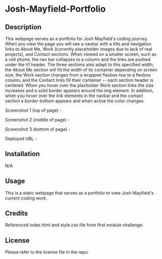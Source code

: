 # Josh-Mayfield-Portfolio

## Description

This webpage serves as a portfolio for Josh Mayfield's coding journey. When you view the page you will see a navbar with a title and navigation links to About Me, Work (currently placeholder images due to lack of real projects), and Contact sections. When viewed on a smaller screen, such as a cell phone, the nav bar collapses to a column and the links are pushed under the h1 header. The three sections also adapt to this specified width; the About Me section will fill the width of its container depending on screen size, the Work section changes from a wrapped flexbox row to a flexbox column, and the Contact links fill their container -- each section header is centered. When you hover over the placholder Work section links the size increases and a solid border appears around the img element. In addition, when you hover over the link elements in the navbar and the contact section a border-bottom appears and when active the color changes.

Screenshot 1 (top of page) - <a href="./Screenshot1.png"></a>

Screenshot 2 (middle of page) - <a href="./Screenshot2.png"></a>

Screenshot 3 (bottom of page) - <a href="./Screenshot3.png"></a>

Deployed URL - 

## Installation

N/A

## Usage

This is a static webpage that serves as a portfolio to view Josh Mayfield's current coding work.

## Credits

Referenced index.html and style.css file from first module challenge. 

## License

Please refer to the license file in the repo.